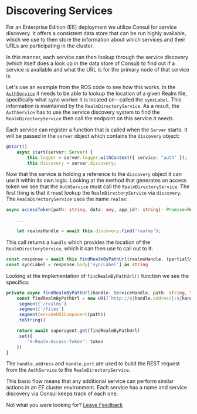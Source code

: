 # Discovering Services

For an Enterprise Edition \(EE\) deployment we utilize Consul for service discovery. It offers a consistent data store that can be run highly available, which we use to then store the information about which services and their URLs are participating in the cluster.

In this manner, each service can then lookup through the service discovery \(which itself does a look up in the data store of Consul\) to find out if a service is available and what the URL is for the primary node of that service is.

Let's use an example from the ROS code to see how this works. In the [`AuthService`](https://github.com/realm/realm-object-server-private/blob/master/src/services/AuthService.ts) it needs to be able to lookup the location of a given Realm file, specifically what sync worker it is located on--called the `syncLabel`. This information is maintained by the `RealmDirectoryService`. As a result, the `AuthService` has to use the service discovery system to find the `RealmDirectoryService` then call the endpoint on this service it needs.

Each service can register a function that is called when the `Server` starts. It will be passed in the `server` object which contains the `discovery` object:

```typescript
@Start()
    async start(server: Server) {
        this.logger = server.logger.withContext({ service: "auth" });
        this.discovery = server.discovery;
```

Now that the service is holding a reference to the `discovery` object it can use it within its own logic. Looking at the method that generates an access token we see that the `AuthService` must call the `RealmDirectoryService`. The first thing is that it must lookup the `RealmDirectoryService` via `discovery`. The `RealmDirectoryService` uses the name `realms`:

```typescript
async accessToken(path: string, data: any, app_id?: string): Promise<RealmAccessTokenResponse> {

    ...

    let realmsHandle = await this.discovery.find('realms');
```

This call returns a `handle` which provides the location of the `RealmDirectoryService`, which it can then use to call out to it:

```typescript
const response = await this.findRealmByPathUrl(realmsHandle, (partialSyncPath || path), data)
const syncLabel = response.body['syncLabel'] as string
```

Looking at the implementation of `findRealmByPathUrl()` function we see the specifics:

```typescript
private async findRealmByPathUrl(handle: ServiceHandle, path: string, token: any): Promise<any> {
    const findRealmByPathUrl = new URI(`http://${handle.address}:${handle.port}/`)
    .segment('/realms')
    .segment('/files')
    .segment(encodeURIComponent(path))
    .toString()

    return await superagent.get(findRealmByPathUrl)
    .set({
        'X-Realm-Access-Token': token
    })
}
```

The `handle.address` and `handle.port` are used to build the REST request from the `AuthService` to the `RealmDirectoryService`. 

This basic flow means that any additional service can perform similar actions in an EE cluster environment. Each service has a name and service discovery via Consul keeps track of each one.





Not what you were looking for? [Leave Feedback](https://www.getfeedback.com/r/uO1Zl0vE)

